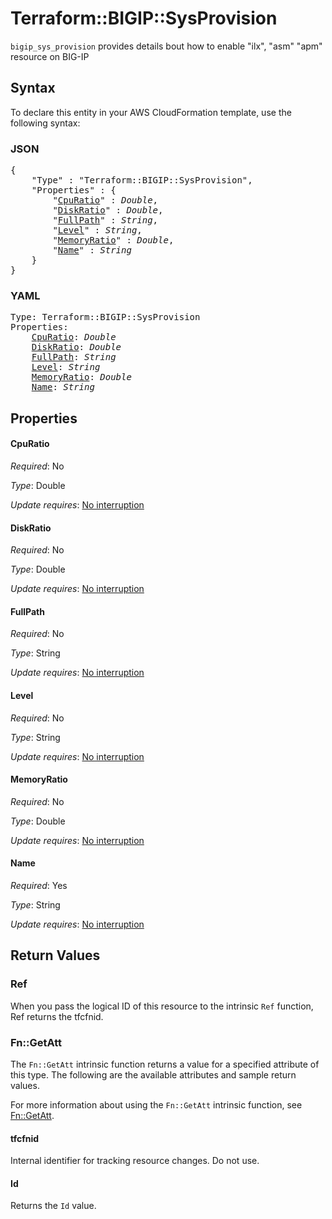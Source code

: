 # Terraform::BIGIP::SysProvision

`bigip_sys_provision` provides details bout how to enable "ilx", "asm" "apm" resource on BIG-IP

## Syntax

To declare this entity in your AWS CloudFormation template, use the following syntax:

### JSON

<pre>
{
    "Type" : "Terraform::BIGIP::SysProvision",
    "Properties" : {
        "<a href="#cpuratio" title="CpuRatio">CpuRatio</a>" : <i>Double</i>,
        "<a href="#diskratio" title="DiskRatio">DiskRatio</a>" : <i>Double</i>,
        "<a href="#fullpath" title="FullPath">FullPath</a>" : <i>String</i>,
        "<a href="#level" title="Level">Level</a>" : <i>String</i>,
        "<a href="#memoryratio" title="MemoryRatio">MemoryRatio</a>" : <i>Double</i>,
        "<a href="#name" title="Name">Name</a>" : <i>String</i>
    }
}
</pre>

### YAML

<pre>
Type: Terraform::BIGIP::SysProvision
Properties:
    <a href="#cpuratio" title="CpuRatio">CpuRatio</a>: <i>Double</i>
    <a href="#diskratio" title="DiskRatio">DiskRatio</a>: <i>Double</i>
    <a href="#fullpath" title="FullPath">FullPath</a>: <i>String</i>
    <a href="#level" title="Level">Level</a>: <i>String</i>
    <a href="#memoryratio" title="MemoryRatio">MemoryRatio</a>: <i>Double</i>
    <a href="#name" title="Name">Name</a>: <i>String</i>
</pre>

## Properties

#### CpuRatio

_Required_: No

_Type_: Double

_Update requires_: [No interruption](https://docs.aws.amazon.com/AWSCloudFormation/latest/UserGuide/using-cfn-updating-stacks-update-behaviors.html#update-no-interrupt)

#### DiskRatio

_Required_: No

_Type_: Double

_Update requires_: [No interruption](https://docs.aws.amazon.com/AWSCloudFormation/latest/UserGuide/using-cfn-updating-stacks-update-behaviors.html#update-no-interrupt)

#### FullPath

_Required_: No

_Type_: String

_Update requires_: [No interruption](https://docs.aws.amazon.com/AWSCloudFormation/latest/UserGuide/using-cfn-updating-stacks-update-behaviors.html#update-no-interrupt)

#### Level

_Required_: No

_Type_: String

_Update requires_: [No interruption](https://docs.aws.amazon.com/AWSCloudFormation/latest/UserGuide/using-cfn-updating-stacks-update-behaviors.html#update-no-interrupt)

#### MemoryRatio

_Required_: No

_Type_: Double

_Update requires_: [No interruption](https://docs.aws.amazon.com/AWSCloudFormation/latest/UserGuide/using-cfn-updating-stacks-update-behaviors.html#update-no-interrupt)

#### Name

_Required_: Yes

_Type_: String

_Update requires_: [No interruption](https://docs.aws.amazon.com/AWSCloudFormation/latest/UserGuide/using-cfn-updating-stacks-update-behaviors.html#update-no-interrupt)

## Return Values

### Ref

When you pass the logical ID of this resource to the intrinsic `Ref` function, Ref returns the tfcfnid.

### Fn::GetAtt

The `Fn::GetAtt` intrinsic function returns a value for a specified attribute of this type. The following are the available attributes and sample return values.

For more information about using the `Fn::GetAtt` intrinsic function, see [Fn::GetAtt](https://docs.aws.amazon.com/AWSCloudFormation/latest/UserGuide/intrinsic-function-reference-getatt.html).

#### tfcfnid

Internal identifier for tracking resource changes. Do not use.

#### Id

Returns the <code>Id</code> value.

